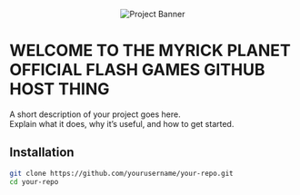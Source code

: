 <p align="center">
  <img src="https://via.placeholder.com/600x200.png?text=Project+Banner" alt="Project Banner">
</p>

# WELCOME TO THE MYRICK PLANET OFFICIAL FLASH GAMES GITHUB HOST THING

A short description of your project goes here.  
Explain what it does, why it’s useful, and how to get started.

## Installation

```bash
git clone https://github.com/yourusername/your-repo.git
cd your-repo
